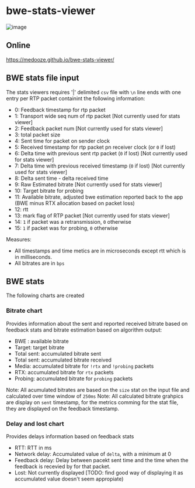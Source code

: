 # bwe-stats-viewer
![image](https://user-images.githubusercontent.com/1070835/62775996-9bf0ce00-baa9-11e9-8262-9304c830b471.png)
## Online
https://medooze.github.io/bwe-stats-viewer/

## BWE stats file input

The stats viewers requires '|' delimited `csv` file with `\n` line ends with one entry per RTP packet containint the following information:

 - 0: Feedback timestamp for rtp packet
 - 1: Transport wide seq num of rtp packet [Not currently used for stats viewer]
 - 2: Feedback packet num [Not currently used for stats viewer]
 - 3: total packet size
 - 4: Sent time for packet on sender clock
 - 5: Received timestamp for rtp packet pn receiver clock (or `0` if lost) 
 - 6: Delta time with previous sent rtp packet (`0` if lost) [Not currently used for stats viewer]
 - 7: Delta time with previous received timestamp (`0` if lost) [Not currently used for stats viewer]
 - 8: Delta sent time - delta received time
 - 9: Raw Estimated bitrate [Not currently used for stats viewer]
 - 10: Target bitrate for probing
 - 11: Available bitrate, adjusted bwe estimation reported back to the app (BWE minus RTX allocation based on packet loss)
 - 12: rtt 
 - 13: mark flag of RTP packet [Not currently used for stats viewer]
 - 14: `1` if packet was a retransmission, `0` otherwise
 - 15: `1` if packet was for probing, `0` otherwise 

Measures:
 - All timestamps and time metics are in microseconds except rtt which is in milliseconds.
 - All bitrates are in `bps`

## BWE stats

The following charts are created

### Bitrate chart

Provides information about the sent and reported received bitrate based on feedback stats and bitrate estimation based on algorithm output:

 - BWE : available bitrate
 - Target: target  bitrate
 - Total sent: accumulated bitrate sent
 - Total sent: accumulated bitrate received
 - Media: accumulated bitrate for `!rtx` and `!probing` packets
 - RTX: accumulated bitrate for `rtx` packets
 - Probing: accumulated bitrate for `probing` packets

Note: All acumulated bitrates are based on the `size` stat on the input file and calculated over time window of `250ms`
Note: All calculated bitrate grahpics are display on `sent` timestamp, for the metrics comming for the stat file, they are displayed on the feedback timestamp.

### Delay and lost chart

Provides delays information based on feedback stats

 - RTT: RTT in ms
 - Network delay: Accumulated value of `delta`, with a minimum at 0
 - Feedback delay: Delay between pacekt sent time and the time when the feedback is recevied by for that packet.
 - Lost: Not currently displayed [TODO: find good way of displaying it as accumulated value doesn't seem appropiate)
